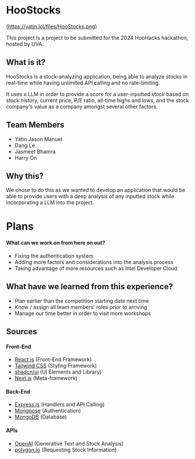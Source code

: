 # HooStocks 

(https://yatin.lol/files/HooStocks.png)

This project is a project to be submitted for the 2024 HooHacks hackathon, hosted by UVA. 

## What is it?

HooStocks is a stock-analyzing application, being able to analyze stocks in real-time while having unlimited API calling and no rate-limiting.

It uses a LLM in order to provide a score for a user-inputted stock based on stock history, current price, P/E ratio, all-time highs and lows, and the stock company's value as a company amongst several other factors. 

## Team Members
- Yatin Jason Manuel
- Dang Le
- Jasmeet Bhamra
- Harry On


## Why this?

We chose to do this as we wanted to develop an application that would be able to provide users with a deep analysis of any inputted stock while incorporating a LLM into the project.


# Plans

#### What can we work on from here on out?
- Fixing the authentication system
- Adding more factors and considerations into the analysis process
- Taking advantage of more resources such as Intel Developer Cloud

## What have we learned from this experience?
- Plan earlier than the competition starting date next time
- Know / assign all team members' roles prior to arriving
- Manage our time better in order to visit more workshops 


## Sources

#### Front-End
- [React.js](https://react.dev/) (Front-End Framework)
- [Tailwind CSS](https://tailwindcss.com/) (Styling Framework)
- [shadcn/ui](https://ui.shadcn.com/) (UI Elements and Library)
- [Next.js](https://nextjs.org/) (Meta-framework)

#### Back-End
- [Express.js](https://expressjs.com/) (Handlers and API Calling)
- [Mongoose](https://mongoosejs.com/) (Authentication)
- [MongoDB](https://www.mongodb.com/) (Database)

#### APIs
- [OpenAI](https://platform.openai.com/) (Generative Text and Stock Analysis)
- [polygon.io](https://polygon.io/) (Requesting Stock Information)
